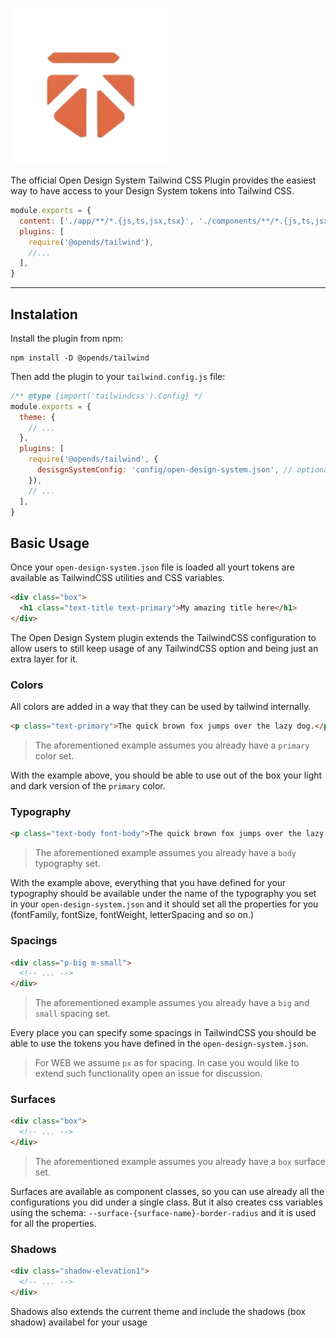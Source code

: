 <p>
  <a href="https://open-design-systems.github.io/" target="_blank">
    <img alt="Tailwind CSS Typography" src="https://raw.githubusercontent.com/open-design-systems/open-design-systems.github.io/HEAD/.github/assets/opends-logo.png" width="250" height="250" style="max-width: 100%;">
  </a>
</p>

The official Open Design System Tailwind CSS Plugin provides the easiest way to have access to your Design System tokens into Tailwind CSS.

```js
module.exports = {
  content: ['./app/**/*.{js,ts,jsx,tsx}', './components/**/*.{js,ts,jsx,tsx}'],
  plugins: [
    require('@opends/tailwind'),
    //...
  ],
}
```

---

## Instalation

Install the plugin from npm:

```shell
npm install -D @opends/tailwind
```

Then add the plugin to your `tailwind.config.js` file:

```js
/** @type {import('tailwindcss').Config} */
module.exports = {
  theme: {
    // ...
  },
  plugins: [
    require('@opends/tailwind', {
      desisgnSystemConfig: 'config/open-design-system.json', // optional defaults to root to project.
    }),
    // ...
  ],
}
```

## Basic Usage

Once your `open-design-system.json` file is loaded all yourt tokens are available as TailwindCSS utilities and CSS variables.

```html
<div class="box">
  <h1 class="text-title text-primary">My amazing title here</h1>
</div>
```

The Open Design System plugin extends the TailwindCSS configuration to allow users to still keep usage of any TailwindCSS option and being just an extra layer for it.

### Colors

All colors are added in a way that they can be used by tailwind internally.

```html
<p class="text-primary">The quick brown fox jumps over the lazy dog.</p>
```

> The aforementioned example assumes you already have a `primary` color set.

With the example above, you should be able to use out of the box your light and dark version of the `primary` color.

### Typography

```html
<p class="text-body font-body">The quick brown fox jumps over the lazy dog.</p>
```

> The aforementioned example assumes you already have a `body` typography set.

With the example above, everything that you have defined for your typography should be available under the name of the typography you set in your `open-design-system.json` and it should set all the properties for you (fontFamily, fontSize, fontWeight, letterSpacing and so on.)

### Spacings

```html
<div class="p-big m-small">
  <!-- ... -->
</div>
```

> The aforementioned example assumes you already have a `big` and `small` spacing set.

Every place you can specify some spacings in TailwindCSS you should be able to use the tokens you have defined in the `open-design-system.json`.

> For WEB we assume `px` as for spacing. In case you would like to extend such functionality open an issue for discussion.

### Surfaces

```html
<div class="box">
  <!-- ... -->
</div>
```

> The aforementioned example assumes you already have a `box` surface set.

Surfaces are available as component classes, so you can use already all the configurations you did under a single class. But it also creates css variables using the schema: `--surface-{surface-name}-border-radius` and it is used for all the properties.

### Shadows

```html
<div class="shadow-elevation1">
  <!-- ... -->
</div>
```

Shadows also extends the current theme and include the shadows (box shadow) availabel for your usage
